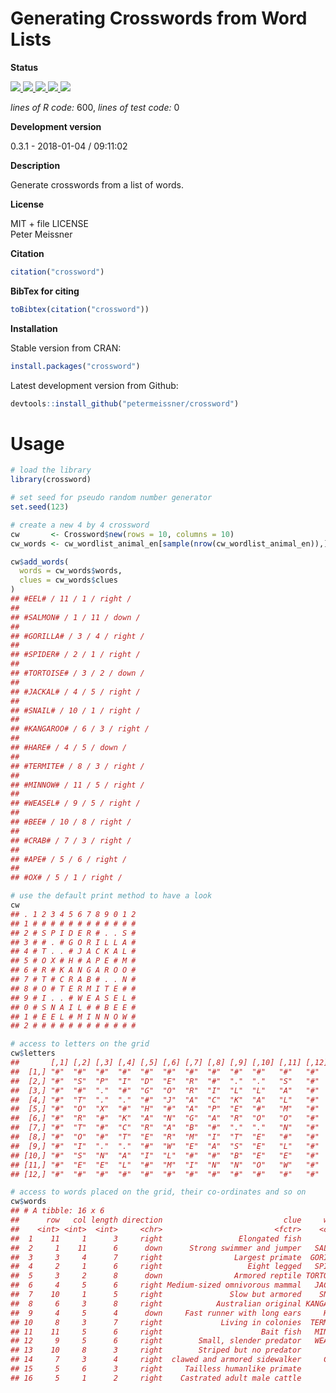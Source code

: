 
Generating Crosswords from Word Lists
=====================================

**Status**

<a href="https://travis-ci.org/petermeissner/crossword"> <img src="https://api.travis-ci.org/petermeissner/crossword.svg?branch=master"> <a/> <a href="https://cran.r-project.org/package=crossword"> <img src="http://www.r-pkg.org/badges/version/crossword"> </a> <a href=""> <img src="https://codecov.io/gh/petermeissner/crossword/branch/master/graph/badge.svg"> </a> <a href=""> <img src="http://cranlogs.r-pkg.org/badges/grand-total/crossword"> </a> <a href=""> <img src="http://cranlogs.r-pkg.org/badges/crossword"> </a>

*lines of R code:* 600, *lines of test code:* 0

**Development version**

0.3.1 - 2018-01-04 / 09:11:02

**Description**

Generate crosswords from a list of words.

**License**

MIT + file LICENSE <br>Peter Meissner

**Citation**

``` r
citation("crossword")
```

**BibTex for citing**

``` r
toBibtex(citation("crossword"))
```

**Installation**

Stable version from CRAN:

``` r
install.packages("crossword")
```

Latest development version from Github:

``` r
devtools::install_github("petermeissner/crossword")
```

Usage
=====

``` r
# load the library
library(crossword)

# set seed for pseudo random number generator
set.seed(123)

# create a new 4 by 4 crossword
cw       <- Crossword$new(rows = 10, columns = 10)
cw_words <- cw_wordlist_animal_en[sample(nrow(cw_wordlist_animal_en)),]

cw$add_words(
  words = cw_words$words,
  clues = cw_words$clues
)
## #EEL# / 11 / 1 / right / 
## 
## #SALMON# / 1 / 11 / down / 
## 
## #GORILLA# / 3 / 4 / right / 
## 
## #SPIDER# / 2 / 1 / right / 
## 
## #TORTOISE# / 3 / 2 / down / 
## 
## #JACKAL# / 4 / 5 / right / 
## 
## #SNAIL# / 10 / 1 / right / 
## 
## #KANGAROO# / 6 / 3 / right / 
## 
## #HARE# / 4 / 5 / down / 
## 
## #TERMITE# / 8 / 3 / right / 
## 
## #MINNOW# / 11 / 5 / right / 
## 
## #WEASEL# / 9 / 5 / right / 
## 
## #BEE# / 10 / 8 / right / 
## 
## #CRAB# / 7 / 3 / right / 
## 
## #APE# / 5 / 6 / right / 
## 
## #OX# / 5 / 1 / right /
```

``` r
# use the default print method to have a look
cw
## . 1 2 3 4 5 6 7 8 9 0 1 2
## 1 # # # # # # # # # # # #
## 2 # S P I D E R # . . S #
## 3 # # . # G O R I L L A #
## 4 # T . . # J A C K A L #
## 5 # O X # H # A P E # M #
## 6 # R # K A N G A R O O #
## 7 # T # C R A B # . . N #
## 8 # O # T E R M I T E # #
## 9 # I . . # W E A S E L #
## 0 # S N A I L # # B E E #
## 1 # E E L # M I N N O W #
## 2 # # # # # # # # # # # #
```

``` r
# access to letters on the grid
cw$letters
##       [,1] [,2] [,3] [,4] [,5] [,6] [,7] [,8] [,9] [,10] [,11] [,12]
##  [1,] "#"  "#"  "#"  "#"  "#"  "#"  "#"  "#"  "#"  "#"   "#"   "#"  
##  [2,] "#"  "S"  "P"  "I"  "D"  "E"  "R"  "#"  "."  "."   "S"   "#"  
##  [3,] "#"  "#"  "."  "#"  "G"  "O"  "R"  "I"  "L"  "L"   "A"   "#"  
##  [4,] "#"  "T"  "."  "."  "#"  "J"  "A"  "C"  "K"  "A"   "L"   "#"  
##  [5,] "#"  "O"  "X"  "#"  "H"  "#"  "A"  "P"  "E"  "#"   "M"   "#"  
##  [6,] "#"  "R"  "#"  "K"  "A"  "N"  "G"  "A"  "R"  "O"   "O"   "#"  
##  [7,] "#"  "T"  "#"  "C"  "R"  "A"  "B"  "#"  "."  "."   "N"   "#"  
##  [8,] "#"  "O"  "#"  "T"  "E"  "R"  "M"  "I"  "T"  "E"   "#"   "#"  
##  [9,] "#"  "I"  "."  "."  "#"  "W"  "E"  "A"  "S"  "E"   "L"   "#"  
## [10,] "#"  "S"  "N"  "A"  "I"  "L"  "#"  "#"  "B"  "E"   "E"   "#"  
## [11,] "#"  "E"  "E"  "L"  "#"  "M"  "I"  "N"  "N"  "O"   "W"   "#"  
## [12,] "#"  "#"  "#"  "#"  "#"  "#"  "#"  "#"  "#"  "#"   "#"   "#"

# access to words placed on the grid, their co-ordinates and so on
cw$words
## # A tibble: 16 x 6
##      row   col length direction                           clue     word
##    <int> <int>  <int>     <chr>                         <fctr>    <chr>
##  1    11     1      3     right                 Elongated fish      EEL
##  2     1    11      6      down      Strong swimmer and jumper   SALMON
##  3     3     4      7     right                Largest primate  GORILLA
##  4     2     1      6     right                   Eight legged   SPIDER
##  5     3     2      8      down                Armored reptile TORTOISE
##  6     4     5      6     right Medium-sized omnivorous mammal   JACKAL
##  7    10     1      5     right               Slow but armored    SNAIL
##  8     6     3      8     right            Australian original KANGAROO
##  9     4     5      4      down     Fast runner with long ears     HARE
## 10     8     3      7     right             Living in colonies  TERMITE
## 11    11     5      6     right                      Bait fish   MINNOW
## 12     9     5      6     right        Small, slender predator   WEASEL
## 13    10     8      3     right        Striped but no predator      BEE
## 14     7     3      4     right  clawed and armored sidewalker     CRAB
## 15     5     6      3     right     Tailless humanlike primate      APE
## 16     5     1      2     right    Castrated adult male cattle       OX
```
